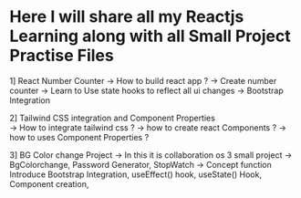 # Here I will share all my Reactjs Learning along with all Small Project Practise Files
1] React Number Counter
  -> How to build react app ?
  -> Create number counter
  -> Learn to Use state hooks to reflect all ui changes 
  -> Bootstrap Integration 

2] Tailwind CSS integration and Component Properties  
  -> How to integrate tailwind css ?
  -> how to create react Components ?
  -> how to uses Component Properties ?

3] BG Color change Project
  -> In this it is collaboration os 3 small project
  -> BgColorchange, Password Generator, StopWatch
  -> Concept function Introduce Bootstrap Integration, useEffect() hook, useState() Hook, Component creation, 
